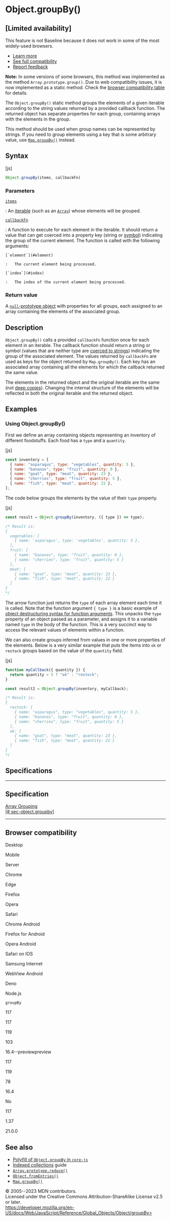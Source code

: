 Object.groupBy()
================

[Limited availability]
---------------------------------

 
This feature is not Baseline because it does not work in some of the
most widely-used browsers.

-   [Learn
    more](https://developer.mozilla.org/en-US/blog/baseline-evolution-on-mdn/)
-   [See full compatibility](#browser_compatibility)
-   [Report
    feedback](https://survey.alchemer.com/s3/7634825/MDN-baseline-feedback?page=%2Fen-US%2Fdocs%2FWeb%2FJavaScript%2FReference%2FGlobal_Objects%2FObject%2FgroupBy&level=not)


 
 
**Note:** In some versions of some browsers, this method was implemented
as the method `Array.prototype.group()`. Due to web compatibility
issues, it is now implemented as a static method. Check the [browser
compatibility table](#browser_compatibility) for details.


The `Object.groupBy()` static method groups the elements of a given
iterable according to the string values returned by a provided callback
function. The returned object has separate properties for each group,
containing arrays with the elements in the group.

This method should be used when group names can be represented by
strings. If you need to group elements using a key that is some
arbitrary value, use [`Map.groupBy()`](../map/groupby) instead.


 
Syntax
------

 
 
 
[js]


```js
Object.groupBy(items, callbackFn)
```




 
### Parameters

 

[`items`](#items)

:   An [iterable](../../iteration_protocols#the_iterable_protocol) (such
    as an [`Array`](../array)) whose elements will be grouped.

[`callbackFn`](#callbackfn)

:   A function to execute for each element in the iterable. It should
    return a value that can get coerced into a property key (string or
    [symbol](../symbol)) indicating the group of the current element.
    The function is called with the following arguments:

    [`element`](#element)

    :   The current element being processed.

    [`index`](#index)

    :   The index of the current element being processed.



 
### Return value 

 
A [`null`-prototype object](../object#null-prototype_objects) with
properties for all groups, each assigned to an array containing the
elements of the associated group.



 
Description
-----------

 
`Object.groupBy()` calls a provided `callbackFn` function once for each
element in an iterable. The callback function should return a string or
symbol (values that are neither type are [coerced to
strings](../string#string_coercion)) indicating the group of the
associated element. The values returned by `callbackFn` are used as keys
for the object returned by `Map.groupBy()`. Each key has an associated
array containing all the elements for which the callback returned the
same value.

The elements in the returned object and the original iterable are the
same (not [deep
copies](https://developer.mozilla.org/en-US/docs/Glossary/Deep_copy)).
Changing the internal structure of the elements will be reflected in
both the original iterable and the returned object.



 
Examples
--------


 
### Using Object.groupBy() 

 
First we define an array containing objects representing an inventory of
different foodstuffs. Each food has a `type` and a `quantity`.

 
 
[js]


```js
const inventory = [
  { name: "asparagus", type: "vegetables", quantity: 5 },
  { name: "bananas", type: "fruit", quantity: 0 },
  { name: "goat", type: "meat", quantity: 23 },
  { name: "cherries", type: "fruit", quantity: 5 },
  { name: "fish", type: "meat", quantity: 22 },
];
```


The code below groups the elements by the value of their `type`
property.

 
 
[js]


```js
const result = Object.groupBy(inventory, ({ type }) => type);

/* Result is:
{
  vegetables: [
    { name: 'asparagus', type: 'vegetables', quantity: 5 },
  ],
  fruit: [
    { name: "bananas", type: "fruit", quantity: 0 },
    { name: "cherries", type: "fruit", quantity: 5 }
  ],
  meat: [
    { name: "goat", type: "meat", quantity: 23 },
    { name: "fish", type: "meat", quantity: 22 }
  ]
}
*/
```


The arrow function just returns the `type` of each array element each
time it is called. Note that the function argument `{ type }` is a basic
example of [object destructuring syntax for function
arguments](../../operators/destructuring_assignment#unpacking_properties_from_objects_passed_as_a_function_parameter).
This unpacks the `type` property of an object passed as a parameter, and
assigns it to a variable named `type` in the body of the function. This
is a very succinct way to access the relevant values of elements within
a function.

We can also create groups inferred from values in one or more properties
of the elements. Below is a very similar example that puts the items
into `ok` or `restock` groups based on the value of the `quantity`
field.

 
 
[js]


```js
function myCallback({ quantity }) {
  return quantity > 5 ? "ok" : "restock";
}

const result2 = Object.groupBy(inventory, myCallback);

/* Result is:
{
  restock: [
    { name: "asparagus", type: "vegetables", quantity: 5 },
    { name: "bananas", type: "fruit", quantity: 0 },
    { name: "cherries", type: "fruit", quantity: 5 }
  ],
  ok: [
    { name: "goat", type: "meat", quantity: 23 },
    { name: "fish", type: "meat", quantity: 22 }
  ]
}
*/
```




Specifications
--------------

 
  -------------------------------------------------------------------------------------------
  Specification
  -------------------------------------------------------------------------------------------
  [Array Grouping\
  [\#
  sec-object.groupby]](https://tc39.es/proposal-array-grouping/#sec-object.groupby)

  -------------------------------------------------------------------------------------------


Browser compatibility 
---------------------

 


Desktop

Mobile

Server

Chrome

Edge

Firefox

Opera

Safari

Chrome Android

Firefox for Android

Opera Android

Safari on IOS

Samsung Internet

WebView Android

Deno

Node.js

`groupBy`

117

117

119

103

16.4--previewpreview

117

119

78

16.4

No

117

1.37

21.0.0

 
See also 
--------

 
-   [Polyfill of `Object.groupBy` in
    `core-js`](https://github.com/zloirock/core-js#array-grouping)
-   [Indexed
    collections](https://developer.mozilla.org/en-US/docs/Web/JavaScript/Guide/Indexed_collections)
    guide
-   [`Array.prototype.reduce()`](../array/reduce)
-   [`Object.fromEntries()`](fromentries)
-   [`Map.groupBy()`](../map/groupby)



 
© 2005--2023 MDN contributors.\
Licensed under the Creative Commons Attribution-ShareAlike License v2.5
or later.\
https://developer.mozilla.org/en-US/docs/Web/JavaScript/Reference/Global_Objects/Object/groupBy>

